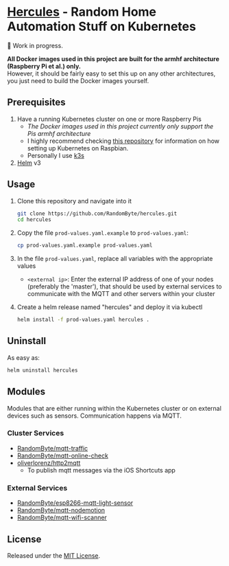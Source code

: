 # [Hercules](https://github.com/RandomByte/hercules) - Random Home Automation Stuff on Kubernetes

🚧 Work in progress.

**All Docker images used in this project are built for the armhf architecture (Raspberry Pi et al.) only.**  
However, it should be fairly easy to set this up on any other architectures, you just need to build the Docker images yourself.


## Prerequisites
1. Have a running Kubernetes cluster on one or more Raspberry Pis
	- *The Docker images used in this project currently only support the Pis armhf architecture*
	- I highly recommend checking [this repository](https://github.com/alexellis/k8s-on-raspbian) for information on how setting up Kubernetes on Raspbian.
	- Personally I use [k3s](https://k3s.io/)
1. [Helm](https://helm.sh/) v3

## Usage
1. Clone this repository and navigate into it
    ``` sh
    git clone https://github.com/RandomByte/hercules.git
    cd hercules
    ```
1. Copy the file `prod-values.yaml.example` to `prod-values.yaml`:  
	``` sh
	cp prod-values.yaml.example prod-values.yaml
	```

1. In the file `prod-values.yaml`, replace all variables with the appropriate values
	- `<external ip>`: Enter the external IP address of one of your nodes (preferably the 'master'), that should be used by external services to communicate with the MQTT and other servers within your cluster

1. Create a helm release named "hercules" and deploy it via kubectl
	``` sh
	helm install -f prod-values.yaml hercules .
	```

## Uninstall
As easy as:

```sh
helm uninstall hercules
```

## Modules
Modules that are either running within the Kubernetes cluster or on external devices such as sensors. Communication happens via MQTT.

### Cluster Services
- [RandomByte/mqtt-traffic](https://github.com/RandomByte/mqtt-traffic)
- [RandomByte/mqtt-online-check](https://github.com/RandomByte/mqtt-online-check)
- [oliverlorenz/http2mqtt](https://github.com/oliverlorenz/http2mqtt)
	- To publish mqtt messages via the iOS Shortcuts app

### External Services
- [RandomByte/esp8266-mqtt-light-sensor](https://github.com/RandomByte/esp8266-mqtt-light-sensor)
- [RandomByte/mqtt-nodemotion](https://github.com/RandomByte/mqtt-nodemotion)
- [RandomByte/mqtt-wifi-scanner](https://github.com/RandomByte/mqtt-wifi-scanner)

## License
Released under the [MIT License](https://opensource.org/licenses/MIT).
